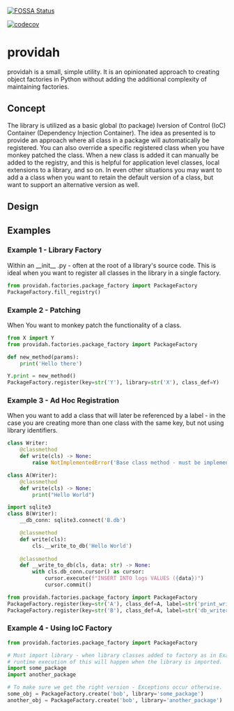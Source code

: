 [![FOSSA Status](https://app.fossa.com/api/projects/git%2Bgitlab.com%2Fhashmapinc%2Fctso%2Futilities%2Fprovidah.svg?type=shield)](https://app.fossa.com/projects/git%2Bgitlab.com%2Fhashmapinc%2Fctso%2Futilities%2Fprovidah?ref=badge_shield)

[![codecov](https://codecov.io/gl/hashmapinc:ctso:utilities/providah/branch/development/graph/badge.svg?token=WSR9CIU4A3)](https://codecov.io/gl/hashmapinc:ctso:utilities/providah)

# providah

providah is a small, simple utility. It is an opinionated approach to creating object factories in Python without adding 
the additional complexity of maintaining factories.

## Concept
The library is utilized as a basic global (to package) Iversion of Control (IoC) Container (Dependency Injection Container). The idea
as presented is to provide an approach where all class in a package will automatically be registered. You can also override a specific 
registered class when you have monkey patched the class. When a new class is added it can manually be added to the registry, and this 
is helpful for application level classes, local extensions to a library, and so on. In even other situations you may want to add a 
a class when you want to retain the default version of a class, but want to support an alternative version as well. 

## Design

## Examples

### Example 1 - Library Factory
Within an \_\_init\_\_ .py - often at the root of a library's source code. This is ideal when you want to register all classes in 
the library in a single factory.
```python
from providah.factories.package_factory import PackageFactory
PackageFactory.fill_registry()
```

### Example 2 - Patching
When You want to monkey patch the functionality of a class.
```python
from X import Y
from providah.factories.package_factory import PackageFactory

def new_method(params):
    print('Hello there')

Y.print = new_method()
PackageFactory.register(key=str('Y'), library=str('X'), class_def=Y)
```

### Example 3 - Ad Hoc Registration
When you want to add a class that will later be referenced by a label - in the case you are creating more than one class with the 
same key, but not using library identifiers.
```python
class Writer:
    @classmethod
    def write(cls) -> None:
        raise NotImplementedError('Base class method - must be implemented.')

class A(Writer):
    @classmethod
    def write(cls) -> None:
        print("Hello World")

import sqlite3
class B(Writer):
    __db_conn: sqlite3.connect('B.db')

    @classmethod
    def write(cls):
        cls.__write_to_db('Hello World')
    
    @classmethod
    def __write_to_db(cls, data: str) -> None:
        with cls.db_conn.cursor() as cursor:
            cursor.execute(f"INSERT INTO logs VALUES ({data})")
            cursor.commit()

from providah.factories.package_factory import PackageFactory
PackageFactory.register(key=str('A'), class_def=A, label=str('print_writer'))
PackageFactory.register(key=str('B'), class_def=A, label=str('db_writer'))
```

### Example 4 - Using IoC Factory

```python
from providah.factories.package_factory import PackageFactory

# Must import library - when library classes added to factory as in Example 1 (above) the 
# runtime execution of this will happen when the library is imported.
import some_package
import another_package

# To make sure we get the right version - Exceptions occur otherwise.
some_obj = PackageFactory.create('bob', library='some_package')
another_obj = PackageFactory.create('bob', library='another_package')
```



